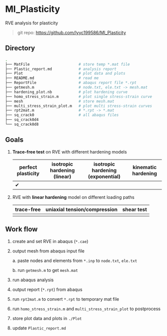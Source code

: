 # MI_Plasticity

RVE analysis for plasticity

> git repo: https://github.com/lyyc199586/MI_Plasticity

## Directory

```bash
.
├── MatFile                      # store temp *.mat file
├── Plastic_report.md            # analysis report
├── Plot                         # plot data and plots
├── README.md                    # read me
├── ReportFile                   # abaqus report file *.rpt
├── getmesh.m                    # node.txt, ele.txt -> mesh.mat
├── hardening_plot.nb            # plot hardening curve
├── homo_stress_strain.m         # plot single stress-strain curve
├── mesh                         # store mesh.mat
├── multi_stress_strain_plot.m   # plot multi stress-strain curves
├── rpt2mat.m                    # *.rpt -> *.mat
├── sq_crack0                    # all abaqus files
├── sq_crack0d4
└── sq_crack0d8
```

## Goals

1. **Trace-free test** on RVE with different hardening models

   | perfect plasticity | isotropic hardening (linear) | isotropic hardening (exponential) | kinematic hardening |
   | ------------------ | ---------------------------- | --------------------------------- | ------------------- |
   | ✔                  |                              |                                   |                     |

2. RVE with **linear hardening** model on different loading paths

   | trace-free | uniaxial tension/compression | shear test |
   | ---------- | ---------------------------- | ---------- |
   |            |                              |            |

## Work flow

1. create and set RVE in abaqus (`*.cae`)

2. output mesh from abaqus input file
   
   a. paste nodes and elements from `*.inp` to `node.txt`, `ele.txt`

   b. run `getmesh.m` to get `mesh.mat`

3. run abaqus analysis

4. output report (`*.rpt`) from abaqus

5. run `rpt2mat.m` to convert `*.rpt` to temporary mat file

6. run `homo_stress_strain.m` and `multi_stress_strain_plot` to postprocess

7. store plot data and plots in `./Plot`

8. update `Plastic_report.md`
